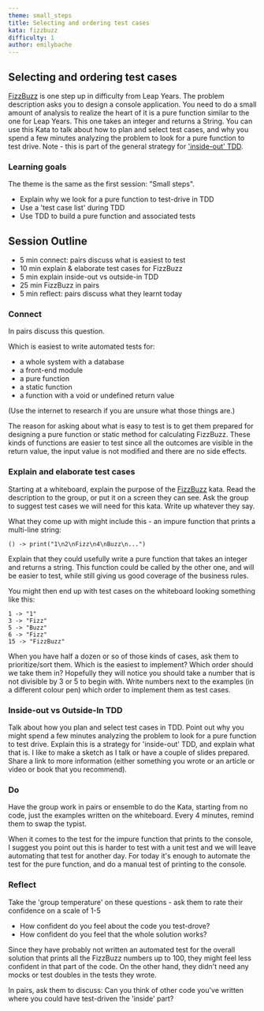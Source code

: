 ```yaml
---
theme: small_steps
title: Selecting and ordering test cases
kata: fizzbuzz
difficulty: 1
author: emilybache
---
```


Selecting and ordering test cases 
----------------------------------

[FizzBuzz](/kata_descriptions/fizzbuzz.html) is one step up in difficulty from Leap Years. The problem description asks you to design a console application. You need to do a small amount of analysis to realize the heart of it is a pure function similar to the one for Leap Years. This one takes an integer and returns a String. You can use this Kata to talk about how to plan and select test cases, and why you spend a few minutes analyzing the problem to look for a pure function to test drive. Note - this is part of the general strategy for ['inside-out' TDD](https://8thlight.com/blog/georgina-mcfadyen/2016/06/27/inside-out-tdd-vs-outside-in.html). 

### Learning goals
The theme is the same as the first session: "Small steps". 

* Explain why we look for a pure function to test-drive in TDD
* Use a 'test case list' during TDD
* Use TDD to build a pure function and associated tests

## Session Outline

* 5 min connect: pairs discuss what is easiest to test  
* 10 min explain & elaborate test cases for FizzBuzz 
* 5 min explain inside-out vs outside-in TDD  
* 25 min FizzBuzz in pairs  
* 5 min reflect: pairs discuss what they learnt today

### Connect
In pairs discuss this question.

Which is easiest to write automated tests for:

- a whole system with a database
- a front-end module
- a pure function
- a static function
- a function with a void or undefined return value

 (Use the internet to research if you are unsure what those things are.)

The reason for asking about what is easy to test is to get them prepared for designing a pure function or static method for calculating FizzBuzz. These kinds of functions are easier to test since all the outcomes are visible in the return value, the input value is not modified and there are no side effects.

### Explain and elaborate test cases
Starting at a whiteboard, explain the purpose of the [FizzBuzz](/kata_descriptions/fizzbuzz.html) kata. Read the description to the group, or put it on a screen they can see. Ask the group to suggest test cases we will need for this kata. Write up whatever they say. 

What they come up with might include this - an impure function that prints a multi-line string: 

	() -> print("1\n2\nFizz\n4\nBuzz\n...")


Explain that they could usefully write a pure function that takes an integer and returns a string. This function could be called by the other one, and will be easier to test, while still giving us good coverage of the business rules. 

You might then end up with test cases on the whiteboard looking something like this:

	1 -> "1"
	3 -> "Fizz"
	5 -> "Buzz"
	6 -> "Fizz"
	15 -> "FizzBuzz"


When you have half a dozen or so of those kinds of cases, ask them to prioritize/sort them. Which is the easiest to implement? Which order should we take them in? Hopefully they will notice you should take a number that is not divisible by 3 or 5 to begin with. Write numbers next to the examples (in a different colour pen) which order to implement them as test cases.

### Inside-out vs Outside-In TDD
Talk about how you plan and select test cases in TDD. Point out why you might spend a few minutes analyzing the problem to look for a pure function to test drive. Explain this is a strategy for 'inside-out' TDD, and explain what that is. I like to make a sketch as I talk or have a couple of  slides prepared. Share a link to more information (either something you wrote or an article or video or book that you recommend).

### Do
Have the group work in pairs or ensemble to do the Kata, starting from no code, just the examples written on the whiteboard. Every 4 minutes, remind them to swap the typist.

When it comes to the test for the impure function that prints to the console, I suggest you point out this is harder to test with a unit test and we will leave automating that test for another day. For today it's enough to automate the test for the pure function, and do a manual test of printing to the console.

### Reflect
Take the 'group temperature' on these questions - ask them to rate their confidence on a scale of 1-5

* How confident do you feel about the code you test-drove? 
* How confident do you feel that the whole solution works?

Since they have probably not written an automated test for the overall solution that prints all the FizzBuzz numbers up to 100, they might feel less confident in that part of the code. On the other hand, they didn't need any mocks or test doubles in the tests they wrote.

In pairs, ask them to discuss: Can you think of other code you've written where you could have test-driven the 'inside' part?  

